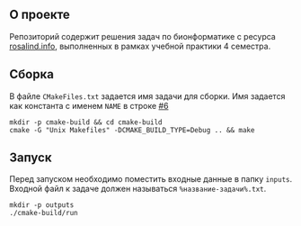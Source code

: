 ## О проекте
Репозиторий содержит решения задач по бионформатике с ресурса [rosalind.info](https://rosalind.info/), выполненных в рамках учебной практики 4 семестра.

## Сборка
В файле `CMakeFiles.txt` задается имя задачи для сборки. Имя задается как константа с именем `NAME` в строке [#6](https://github.com/lipoponi/rosalind/blob/master/CMakeLists.txt#L6)

```shell-script
mkdir -p cmake-build && cd cmake-build
cmake -G "Unix Makefiles" -DCMAKE_BUILD_TYPE=Debug .. && make
```

## Запуск
Перед запуском необходимо поместить входные данные в папку `inputs`. Входной файл к задаче должен называться `%название-задачи%.txt`.

```shell-script
mkdir -p outputs
./cmake-build/run
```
